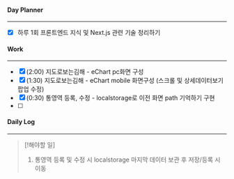 
#### Day Planner
---
- [x] 하루 1회 프론트엔드 지식 및 Next.js 관련 기술 정리하기


#### Work
---
- [x] (2:00) 지도로보는김해 - eChart pc화면 구성
- [x] (1:30) 지도로보는김해 - eChart mobile 화면구성 (스크롤 및 상세데이터보기 팝업 수정)
- [x] (0:30) 통영역 등록, 수정 - localstorage로 이전 화면 path 기억하기 구현
- [ ] 


#### Daily Log
---
> [!해야할 일]
> 1. 통영역 등록 및 수정 시 localstorage 마지막 데이터 보관 후 저장/등록 시 이동




